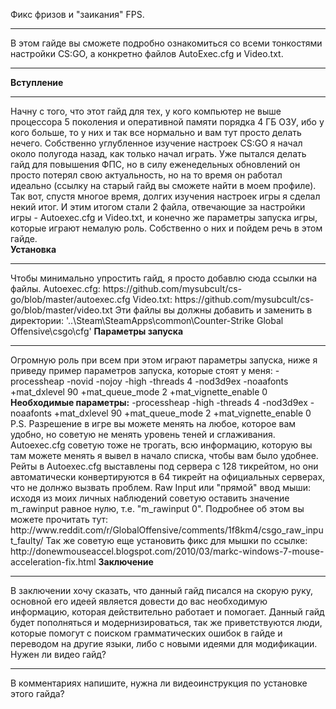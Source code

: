 Фикс фризов и "заикания" FPS.
<hr>
В этом гайде вы сможете подробно ознакомиться со всеми тонкостями настройки CS:GO, а конкретно файлов AutoExec.cfg и Video.txt.
<hr>
<b>Вступление</b>
<hr>
Начну с того, что этот гайд для тех, у кого компьютер не выше процессора 5 поколения и оперативной памяти порядка 4 ГБ ОЗУ, ибо у кого больше, то у них и так все нормально и вам тут просто делать нечего. Собственно углубленное изучение настроек CS:GO я начал около полугода назад, как только начал играть. Уже пытался делать гайд для повышения ФПС, но в силу еженедельных обновлений он просто потерял свою актуальность, но на то время он работал идеально (ссылку на старый гайд вы сможете найти в моем профиле). Так вот, спустя многое время, долгих изучения настроек игры я сделал некий итог. И этим итогом стали 2 файла, отвечающие за настройки игры - Autoexec.cfg и Video.txt, и конечно же параметры запуска игры, которые играют немалую роль. Собственно о них и пойдем речь в этом гайде.<br>
<b>Установка</b>
<hr>
Чтобы минимально упростить гайд, я просто добавлю сюда ссылки на файлы.
Autoexec.cfg: https://github.com/mysubcult/cs-go/blob/master/autoexec.cfg
Video.txt: https://github.com/mysubcult/cs-go/blob/master/video.txt
Эти файлы вы должны добавить и заменить в директории: '..\Steam\SteamApps\common\Counter-Strike Global Offensive\csgo\cfg'
<b>Параметры запуска</b>
<hr>
Огромную роль при всем при этом играют параметры запуска, ниже я приведу пример параметров запуска, которые стоят у меня:
-processheap -novid -nojoy -high -threads 4 -nod3d9ex -noaafonts +mat_dxlevel 90 +mat_queue_mode 2 +mat_vignette_enable 0
<b>Необходимые параметры:</b>
-processheap -high -threads 4 -nod3d9ex -noaafonts +mat_dxlevel 90 +mat_queue_mode 2 +mat_vignette_enable 0
P.S.
Разрешение в игре вы можете менять на любое, которое вам удобно, но советую не менять уровень теней и сглаживания. Autoexec.cfg советую тоже не трогать, всю информацию, которую вы там можете менять я вывел в начало списка, чтобы вам было удобнее.
Рейты в Autoexec.cfg выставлены под сервера с 128 тикрейтом, но они автоматически конвертируются в 64 тикрейт на официальных серверах, что не долнжо вызвать проблем. 
Raw Input или "прямой" ввод мыши: исходя из моих личных наблюдений советую оставить значение m_rawinput равное нулю, т.е. "m_rawinput 0". Подробнее об этом вы можете прочитать тут: http://www.reddit.com/r/GlobalOffensive/comments/1f8km4/csgo_raw_input_faulty/
Так же советую еще установить фикс для мышки по ссылке: http://donewmouseaccel.blogspot.com/2010/03/markc-windows-7-mouse-acceleration-fix.html
<b>Заключение</b>
<hr>
В заключении хочу сказать, что данный гайд писался на скорую руку, основной его идеей является довести до вас необходимую информацию, которая действительно работает и помогает. Данный гайд будет пополняться и модернизироваться, так же приветствуются люди, которые помогут с поиском грамматических ошибок в гайде и переводом на другие языки, либо с новыми идеями для модификации.
</b>Нужен ли видео гайд?</b>
<hr>
В комментариях напишите, нужна ли видеоинструкция по установке этого гайда?
